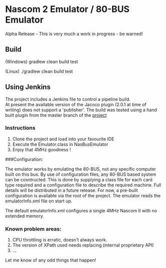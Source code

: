 # Nascom 2 Emulator / 80-BUS Emulator

Alpha Release - This is very much a work in progress - be warned!

## Build

(Windows)
gradlew clean build test

(Linux)
./gradlew clean build test


## Using Jenkins

The project includes a Jenkins file to control a pipeline build.  
At present the available version of the Jacoco plugin (2.0.1 at time of writing) does not support a 'publisher'.  The build was tested using a hand built plugin from the master branch of the  [project](https://github.com/jenkinsci/jacoco-plugin)

### Instructions

1. Clone the project and load into your favourite IDE
2. Execute the Emulator.class in NasBusEmulator
3. Enjoy that 4MHz goodness !

###Configuration:

The emulator works by emulating the 80-BUS,  not any specific computer built on this bus. By use of
configuration files, any 80-BUS based system can be cosntructed.  This is done by supplying a class file
for each card type required and a configuration file to describe the required machine.  Full details 
will be distributed in a future release.  For now, a pre-built configuration is available
via the root of the project. The emulator reads the emulatorInfo.xml file on start up. 

The default emulatorInfo.xml configures a single 4MHz Nascom II with no extended memory.

### Known problem areas:

1. CPU throttling is erratic, doesn't always work.
2. The version of XPath used needs replacing (internal proprietary API)
3. ...

Let me know of any odd things that happen!





